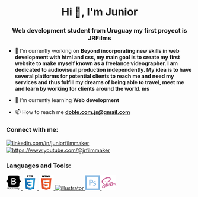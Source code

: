 <h1 align="center">Hi 👋, I'm Junior</h1>
<h3 align="center">Web development student from Uruguay my first proyect is JRFilms</h3>

- 🔭 I’m currently working on **Beyond incorporating new skills in web development with html and css, my main goal is to create my first website to make myself known as a freelance videographer. I am dedicated to audiovisual production independently. My idea is to have several platforms for potential clients to reach me and need my services and thus fulfill my dreams of being able to travel, meet me and learn by working for clients around the world. ms**

- 🌱 I’m currently learning **Web development**

- 📫 How to reach me **doble.com.js@gmail.com**

<h3 align="left">Connect with me:</h3>
<p align="left">
<a href="https://linkedin.com/in/linkedin.com/in/juniorfilmmaker" target="blank"><img align="center" src="https://raw.githubusercontent.com/rahuldkjain/github-profile-readme-generator/master/src/images/icons/Social/linked-in-alt.svg" alt="linkedin.com/in/juniorfilmmaker" height="30" width="40" /></a>
<a href="https://www.youtube.com/c/https://www.youtube.com/@jrfilmmaker" target="blank"><img align="center" src="https://raw.githubusercontent.com/rahuldkjain/github-profile-readme-generator/master/src/images/icons/Social/youtube.svg" alt="https://www.youtube.com/@jrfilmmaker" height="30" width="40" /></a>
</p>

<h3 align="left">Languages and Tools:</h3>
<p align="left"> <a href="https://getbootstrap.com" target="_blank" rel="noreferrer"> <img src="https://raw.githubusercontent.com/devicons/devicon/master/icons/bootstrap/bootstrap-plain-wordmark.svg" alt="bootstrap" width="40" height="40"/> </a> <a href="https://www.w3schools.com/css/" target="_blank" rel="noreferrer"> <img src="https://raw.githubusercontent.com/devicons/devicon/master/icons/css3/css3-original-wordmark.svg" alt="css3" width="40" height="40"/> </a> <a href="https://www.w3.org/html/" target="_blank" rel="noreferrer"> <img src="https://raw.githubusercontent.com/devicons/devicon/master/icons/html5/html5-original-wordmark.svg" alt="html5" width="40" height="40"/> </a> <a href="https://www.adobe.com/in/products/illustrator.html" target="_blank" rel="noreferrer"> <img src="https://www.vectorlogo.zone/logos/adobe_illustrator/adobe_illustrator-icon.svg" alt="illustrator" width="40" height="40"/> </a> <a href="https://www.photoshop.com/en" target="_blank" rel="noreferrer"> <img src="https://raw.githubusercontent.com/devicons/devicon/master/icons/photoshop/photoshop-line.svg" alt="photoshop" width="40" height="40"/> </a> <a href="https://sass-lang.com" target="_blank" rel="noreferrer"> <img src="https://raw.githubusercontent.com/devicons/devicon/master/icons/sass/sass-original.svg" alt="sass" width="40" height="40"/> </a> </p>
